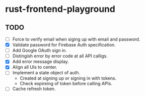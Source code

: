 # rust-frontend-playground

## TODO

- [ ] Force to verify email when siging up with email and password.
- [x] Validate password for Firebase Auth specification.
- [ ] Add Google OAuth sign in.
- [ ] Distingish error by error code at all API calligs.
- [x] Add error message display.
- [x] Align all UIs to center.
- [ ] Implement a state object of auth.
  - Created at signing up or signing in with tokens.
  - Check expireing of token before calling APIs. 
- [ ] Cache refresh token. 
